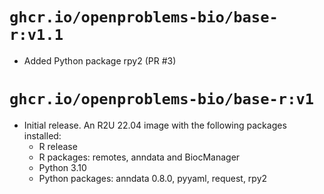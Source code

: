 # `ghcr.io/openproblems-bio/base-r:v1.1`

* Added Python package rpy2 (PR #3)

# `ghcr.io/openproblems-bio/base-r:v1`

* Initial release. An R2U 22.04 image with the following packages installed:
  - R release
  - R packages: remotes, anndata and BiocManager
  - Python 3.10
  - Python packages: anndata 0.8.0, pyyaml, request, rpy2